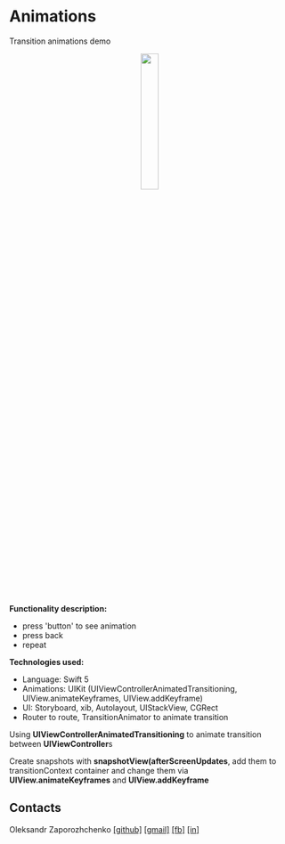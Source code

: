 # Animations
Transition animations demo 

<p align="center">
<img src="https://user-images.githubusercontent.com/7135226/102189784-bd599980-3ee9-11eb-86a3-e8c395ac6f7b.gif" width="25%"></p>

**Functionality description:** 
- press 'button' to see animation
- press back
- repeat

**Technologies used:**

 - Language: Swift 5
 - Animations: UIKit (UIViewControllerAnimatedTransitioning, UIView.animateKeyframes, UIView.addKeyframe)
 - UI: Storyboard, xib, Autolayout, UIStackView, CGRect
 - Router to route, TransitionAnimator to animate transition


Using **UIViewControllerAnimatedTransitioning** to animate transition between **UIViewController**s

Create snapshots with **snapshotView(afterScreenUpdates**, add them to transitionContext container and change them via 
**UIView.animateKeyframes** and **UIView.addKeyframe**





## Contacts

Oleksandr Zaporozhchenko
[[github]](https://github.com/Maxatma)  [[gmail]](mailto:maxatma.ids@gmail.com)  [[fb]](https://www.facebook.com/profile.php?id=100008291260780)  [[in]](https://www.linkedin.com/in/maxatma/)
